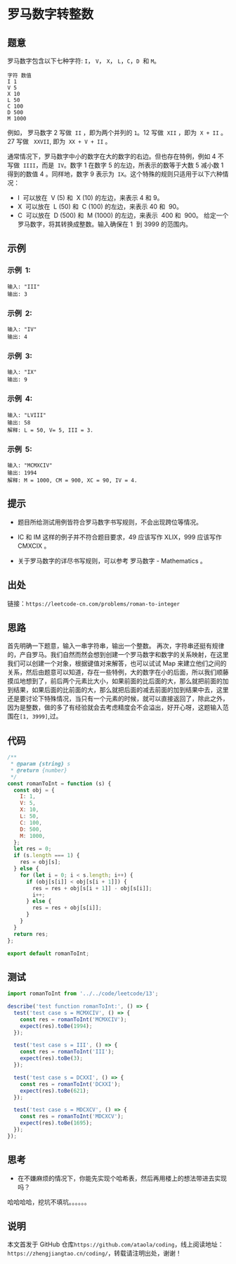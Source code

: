 # 罗马数字转整数

## 题意

罗马数字包含以下七种字符: `I`， `V`， `X`， `L`，`C`，`D`  和 `M`。

```
字符 数值
I 1
V 5
X 10
L 50
C 100
D 500
M 1000
```

例如， 罗马数字 2 写做  `II` ，即为两个并列的 `1`。12 写做  `XII` ，即为  `X + II` 。 27 写做   `XXVII`, 即为  `XX + V + II` 。

通常情况下，罗马数字中小的数字在大的数字的右边。但也存在特例，例如 4 不写做  `IIII`，而是  `IV`。数字 1 在数字 5 的左边，所表示的数等于大数 5 减小数 1 得到的数值 4 。同样地，数字 9 表示为  `IX`。这个特殊的规则只适用于以下六种情况：

- I  可以放在  V (5) 和  X (10) 的左边，来表示 4 和 9。
- X  可以放在  L (50) 和  C (100) 的左边，来表示 40 和  90。
- C  可以放在  D (500) 和  M (1000) 的左边，来表示  400 和  900。
  给定一个罗马数字，将其转换成整数。输入确保在 1  到 3999 的范围内。

## 示例

### 示例  1:

```
输入: "III"
输出: 3
```

### 示例  2:

```
输入: "IV"
输出: 4
```

### 示例  3:

```
输入: "IX"
输出: 9
```

### 示例  4:

```
输入: "LVIII"
输出: 58
解释: L = 50, V= 5, III = 3.
```

### 示例  5:

```
输入: "MCMXCIV"
输出: 1994
解释: M = 1000, CM = 900, XC = 90, IV = 4.
```

## 提示

- 题目所给测试用例皆符合罗马数字书写规则，不会出现跨位等情况。

- IC 和 IM 这样的例子并不符合题目要求，49 应该写作 XLIX，999 应该写作 CMXCIX 。

- 关于罗马数字的详尽书写规则，可以参考 罗马数字 - Mathematics 。

## 出处

链接：`https://leetcode-cn.com/problems/roman-to-integer`

## 思路

首先明确一下题意，输入一串字符串，输出一个整数。 再次，字符串还挺有规律的，产自罗马。我们自然而然会想到创建一个罗马数字和数字的关系映射，在这里我们可以创建一个对象，根据键值对来解答，也可以试试 Map 来建立他们之间的关系，然后由题意可以知道，存在一些特例，大的数字在小的后面，所以我们顺藤摸瓜地想到了，前后两个元素比大小，如果前面的比后面的大，那么就把前面的加到结果，如果后面的比前面的大，那么就把后面的减去前面的加到结果中去，这里还是要讨论下特殊情况，当只有一个元素的时候，就可以直接返回了，除此之外，因为是整数，做的多了有经验就会去考虑精度会不会溢出，好开心呀，这题输入范围在`[1, 3999]`,过。

## 代码

```javascript
/**
 * @param {string} s
 * @return {number}
 */
const romanToInt = function (s) {
  const obj = {
    I: 1,
    V: 5,
    X: 10,
    L: 50,
    C: 100,
    D: 500,
    M: 1000,
  };
  let res = 0;
  if (s.length === 1) {
    res = obj[s];
  } else {
    for (let i = 0; i < s.length; i++) {
      if (obj[s[i]] < obj[s[i + 1]]) {
        res = res + obj[s[i + 1]] - obj[s[i]];
        i++;
      } else {
        res = res + obj[s[i]];
      }
    }
  }
  return res;
};

export default romanToInt;
```

## 测试

```javascript
import romanToInt from '../../code/leetcode/13';

describe('test function romanToInt:', () => {
  test('test case s = MCMXCIV', () => {
    const res = romanToInt('MCMXCIV');
    expect(res).toBe(1994);
  });

  test('test case s = III', () => {
    const res = romanToInt('III');
    expect(res).toBe(3);
  });

  test('test case s = DCXXI', () => {
    const res = romanToInt('DCXXI');
    expect(res).toBe(621);
  });

  test('test case s = MDCXCV', () => {
    const res = romanToInt('MDCXCV');
    expect(res).toBe(1695);
  });
});
```

## 思考

- 在不嫌麻烦的情况下，你能先实现个哈希表，然后再用楼上的想法带进去实现吗？

哈哈哈哈，挖坑不填坑。。。。。。

## 说明

本文首发于 GitHub 仓库`https://github.com/ataola/coding`，线上阅读地址：`https://zhengjiangtao.cn/coding/`，转载请注明出处，谢谢！

